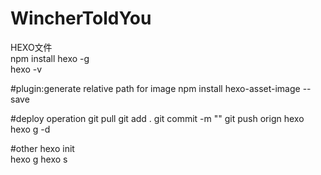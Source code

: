 # WincherToldYou

HEXO文件  
npm install hexo -g  
hexo -v  

#plugin:generate relative path for image
npm install hexo-asset-image --save

#deploy operation
git pull
git add .
git commit -m ""
git push orign hexo 
hexo g -d

#other
hexo init  
hexo g
hexo s  
